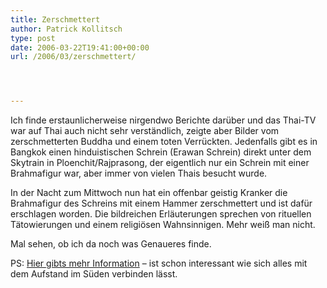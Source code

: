 ```yaml
---
title: Zerschmettert
author: Patrick Kollitsch
type: post
date: 2006-03-22T19:41:00+00:00
url: /2006/03/zerschmettert/




---
```

Ich finde erstaunlicherweise nirgendwo Berichte dar&uuml;ber und das Thai-TV war auf Thai auch nicht sehr verst&auml;ndlich, zeigte aber Bilder vom zerschmetterten Buddha und einem toten Verr&uuml;ckten. Jedenfalls gibt es in Bangkok einen hinduistischen Schrein (Erawan Schrein) direkt unter dem Skytrain in Ploenchit/Rajprasong, der eigentlich nur ein Schrein mit einer Brahmafigur war, aber immer von vielen Thais besucht wurde.

In der Nacht zum Mittwoch nun hat ein offenbar geistig Kranker die Brahmafigur des Schreins mit einem Hammer zerschmettert und ist daf&uuml;r erschlagen worden. Die bildreichen Erl&auml;uterungen sprechen von rituellen T&auml;towierungen und einem religi&ouml;sen Wahnsinnigen. Mehr wei&szlig; man nicht.

Mal sehen, ob ich da noch was Genaueres finde. 

PS: [Hier gibts mehr Information][1] &#8211; ist schon interessant wie sich alles mit dem Aufstand im S&uuml;den verbinden l&auml;sst.

 [1]: http://www.phillyburbs.com/pb-dyn/news/90-03222006-630152.html